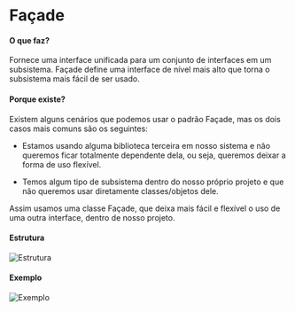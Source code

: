 # Façade

#### O que faz?

Fornece uma interface unificada para um conjunto de interfaces em
um subsistema. Façade define uma interface de nível mais alto
que torna o subsistema mais fácil de ser usado.

#### Porque existe?

Existem alguns cenários que podemos usar o padrão Façade, mas os
dois casos mais comuns são os seguintes:

- Estamos usando alguma biblioteca terceira em nosso sistema e 
não queremos ficar totalmente dependente dela, ou seja, queremos
deixar a forma de uso flexível.

- Temos algum tipo de subsistema dentro do nosso próprio projeto
e que não queremos usar diretamente classes/objetos dele.

Assim usamos uma classe Façade, que deixa mais fácil e
flexível o uso de uma outra interface, dentro de nosso projeto.

#### Estrutura

![Estrutura](https://i.ibb.co/4KhY7wW/estrutura-facade.png)

#### Exemplo

![Exemplo](https://i.ibb.co/YDQWjJs/exemplo-facade.png)
